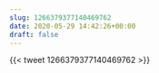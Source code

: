 ```yaml
---
slug: 1266379377140469762
date: 2020-05-29 14:42:26+00:00
draft: false
---
```


{{< tweet 1266379377140469762 >}}
